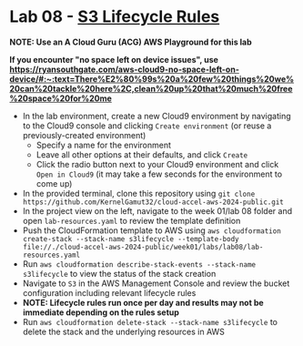 # Lab 08 - [S3 Lifecycle Rules](https://learn.acloud.guru/handson/9366814c-d237-4e04-9b64-e7c4e0cf1884)

**NOTE: Use an A Cloud Guru (ACG) AWS Playground for this lab**

**If you encounter "no space left on device issues", use https://ryansouthgate.com/aws-cloud9-no-space-left-on-device/#:~:text=There%E2%80%99s%20a%20few%20things%20we%20can%20tackle%20here%2C,clean%20up%20that%20much%20free%20space%20for%20me**

* In the lab environment, create a new Cloud9 environment by navigating to the Cloud9 console and clicking `Create environment` (or reuse a previously-created environment)
    - Specify a name for the environment
    - Leave all other options at their defaults, and click `Create`
    - Click the radio button next to your Cloud9 environment and click `Open in Cloud9` (it may take a few seconds for the environment to come up)
* In the provided terminal, clone this repository using `git clone https://github.com/KernelGamut32/cloud-accel-aws-2024-public.git`
* In the project view on the left, navigate to the week 01/lab 08 folder and open `lab-resources.yaml` to review the template definition
* Push the CloudFormation template to AWS using `aws cloudformation create-stack --stack-name s3lifecycle --template-body file://./cloud-accel-aws-2024-public/week01/labs/lab08/lab-resources.yaml`
* Run `aws cloudformation describe-stack-events --stack-name s3lifecycle` to view the status of the stack creation
* Navigate to `S3` in the AWS Management Console and review the bucket configuration including relevant lifecycle rules
* **NOTE: Lifecycle rules run once per day and results may not be immediate depending on the rules setup** 
* Run `aws cloudformation delete-stack --stack-name s3lifecycle` to delete the stack and the underlying resources in AWS
